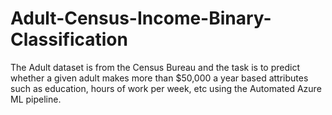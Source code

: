 # Adult-Census-Income-Binary-Classification
The Adult dataset is from the Census Bureau and the task is to predict whether a given adult makes more than $50,000 a year based attributes such as education, hours of work per week, etc using the Automated Azure ML pipeline.
